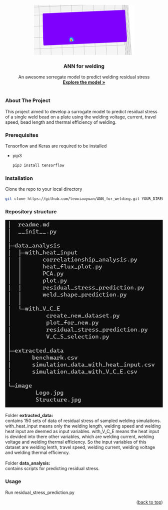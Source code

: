 <div id="top"></div>
<br />
<div align="center">
  <a href="https://github.com/leoxiaoyuan/ANN_for_welding">
    <img src="image/Logo.jpg" alt="Logo" width="320" height="160">
  </a>

  <h3 align="center">ANN for welding</h3>

  <p align="center">
    An awesome sorregate model to predict welding residual stress
    <br />
    <a href="https://github.com/leoxiaoyuan/ANN_for_welding"><strong>Explore the model »</strong></a>
    <br />
    <br />
  </p>
</div>




### About The Project
This project aimed to develop a surrogate model to predict residual stress of a single weld bead on a plate using the welding voltage, current, travel speed, bead length and thermal efficiency of welding.


### Prerequisites

Tensorflow and Keras are required to be installed
* pip3
  ```sh
  pip3 install tensorflow
  ```

### Installation

 Clone the repo to your local directory
   ```sh
   git clone https://github.com/leoxiaoyuan/ANN_for_welding.git YOUR_DIRECTORY
   ```

### Repository structure
<img align="center" src="image/Structure.jpg" >
<br/>
<br/>
Folder <strong>extracted_data: </strong><br/>
contains 150 sets of data of residual stress of sampled welding simulations. with_heat_input means only the welding length, welding speed and welding heat input are deemed as input variables. with_V_C_E means the heat input is devided into there other variables, which are welding current, welding voltage and welding thermal efficiency. So the input variables of this dataset are welding lenth, travel speed, welding current, welding voltage and welding thermal efficiency.
<br/>
<br/>
Folder <strong>data_analysis: </strong><br/>
contains scripts for predicting residual stress.


### Usage

Run residual_stress_prediction.py 

<p align="right">(<a href="#top">back to top</a>)</p>










